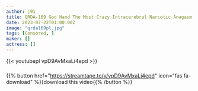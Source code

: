 ```yaml
---
author: j91
title: QRDA-169 God Hand The Most Crazy Intracerebral Narcotic Anagasm Fist Keeping Alive Documentary Aoi
date: 2023-07-22T01:00:00Z
image: "qrda169pl.jpg"
tags: [Censored, ]
maker: []
actress: []
---
```



{{< youtubepl vpD9AvMxaLi4epd >}}
###

{{% button href="https://streamtape.to/v/vpD9AvMxaLi4epd" icon="fas fa-download" %}}download this video{{% /button %}}
